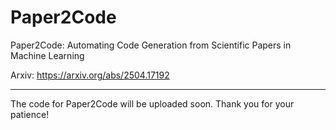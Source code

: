 # Paper2Code
Paper2Code: Automating Code Generation from Scientific Papers in Machine Learning

Arxiv: https://arxiv.org/abs/2504.17192

---

The code for Paper2Code will be uploaded soon. Thank you for your patience!




